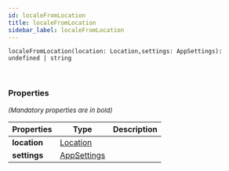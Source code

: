 ```yaml
---
id: localeFromLocation
title: localeFromLocation
sidebar_label: localeFromLocation
---
```


```tsx
localeFromLocation(location: Location,settings: AppSettings): undefined | string
```
<br/>



### Properties

<font size="2"><i>(Mandatory properties are in bold)</i></font>

| Properties | Type | Description |
| --------- | ---- | ----------- |
| **location** | [Location](/framework-api/interfaces/Location.md) |  |
| **settings** | [AppSettings](/framework-api/interfaces/AppSettings.md) |  |
